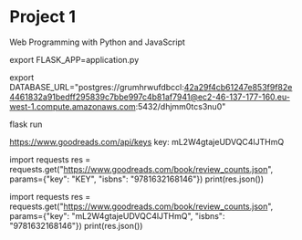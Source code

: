 # Project 1

Web Programming with Python and JavaScript


export FLASK_APP=application.py

export DATABASE_URL="postgres://grumhrwufdbccl:42a29f4cb61247e853f9f82e4461832a91bedff295839c7bbe997c4b81af7941@ec2-46-137-177-160.eu-west-1.compute.amazonaws.com:5432/dhjmm0tcs3nu0"

flask run







https://www.goodreads.com/api/keys
key: mL2W4gtajeUDVQC4lJTHmQ

import requests
res = requests.get("https://www.goodreads.com/book/review_counts.json", params={"key": "KEY", "isbns": "9781632168146"})
print(res.json())


import requests
res = requests.get("https://www.goodreads.com/book/review_counts.json", params={"key": "mL2W4gtajeUDVQC4lJTHmQ", "isbns": "9781632168146"})
print(res.json())
